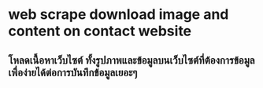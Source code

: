 # web scrape download image and content on contact website

## โหลดเนื้อหาเว็บไซต์ ทั้งรูปภาพและข้อมูลบนเว็บไซต์ที่ต้องการข้อมูล เพื่อง่ายได้ต่อการบันทึกข้อมูลเยอะๆ
